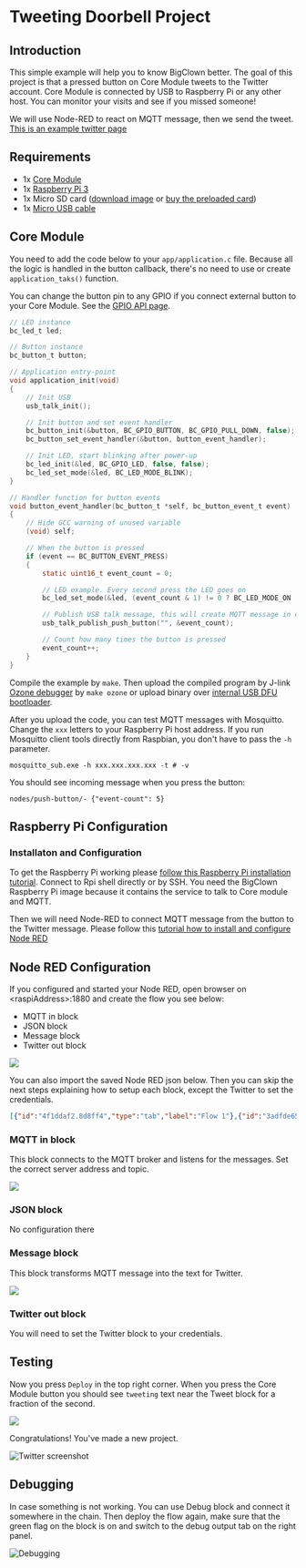 # Tweeting Doorbell Project


<!-- toc -->


## Introduction


This simple example will help you to know BigClown better.
The goal of this project is that a pressed button on Core Module tweets to the Twitter account.
Core Module is connected by USB to Raspberry Pi or any other host.
You can monitor your visits and see if you missed someone!

We will use Node-RED to react on MQTT message, then we send the tweet.
[This is an example twitter page](https://twitter.com/bcDoorbell)


## Requirements


* 1x [Core Module](https://shop.bigclown.com/products/core-module)
* 1x [Raspberry Pi 3](https://shop.bigclown.com/products/raspberry-pi-3-set)
* 1x Micro SD card ([download image](http://doc.bigclown.com/tutorial/install-rpi.html) or [buy the preloaded card](https://shop.bigclown.com/products/apacer-industrial-microsdhc-card-4gb))
* 1x [Micro USB cable](https://shop.bigclown.com/products/usb2-0-cable-am-b-micro-0-6m)


## Core Module


You need to add the code below to your `app/application.c` file.
Because all the logic is handled in the button callback, there's no need to use or create `application_taks()` function.

You can change the button pin to any GPIO if you connect external button to your Core Module.
See the [GPIO API page](http://api.bigclown.com/group__bc__gpio.html).

```c
// LED instance
bc_led_t led;

// Button instance
bc_button_t button;

// Application entry-point
void application_init(void)
{
    // Init USB
    usb_talk_init();

    // Init button and set event handler
    bc_button_init(&button, BC_GPIO_BUTTON, BC_GPIO_PULL_DOWN, false);
    bc_button_set_event_handler(&button, button_event_handler);

    // Init LED, start blinking after power-up
    bc_led_init(&led, BC_GPIO_LED, false, false);
    bc_led_set_mode(&led, BC_LED_MODE_BLINK);
}

// Handler function for button events
void button_event_handler(bc_button_t *self, bc_button_event_t event)
{
    // Hide GCC warning of unused variable
    (void) self;

    // When the button is pressed
    if (event == BC_BUTTON_EVENT_PRESS)
    {
        static uint16_t event_count = 0;

        // LED example. Every second press the LED goes on
        bc_led_set_mode(&led, (event_count & 1) != 0 ? BC_LED_MODE_ON : BC_LED_MODE_OFF);

        // Publish USB talk message, this will create MQTT message in computer
        usb_talk_publish_push_button("", &event_count);

        // Count how many times the button is pressed
        event_count++;
    }
}

```

Compile the example by `make`.
Then upload the compiled program by J-link [Ozone debugger](tutorials/core-module/#_j_link_ozone_debugger) by `make ozone` or upload binary over [internal USB DFU bootloader](core-module.md#programming-using-usb-dfu-bootloader).

After you upload the code, you can test MQTT messages with Mosquitto.
Change the `xxx` letters to your Raspberry Pi host address.
If you run Mosquitto client tools directly from Raspbian, you don't have to pass the `-h` parameter.

`mosquitto_sub.exe -h xxx.xxx.xxx.xxx -t # -v`

You should see incoming message when you press the button:

`nodes/push-button/- {"event-count": 5}`


## Raspberry Pi Configuration


### Installaton and Configuration


To get the Raspberry Pi working please [follow this Raspberry Pi installation tutorial](raspberry-pi-installation.md).
Connect to Rpi shell directly or by SSH.
You need the BigClown Raspberry Pi image because it contains the service to talk to Core module and MQTT.

Then we will need Node-RED to connect MQTT message from the button to the Twitter message.
Please follow this [tutorial how to install and configure Node RED](node-red.md)


## Node RED Configuration


If you configured and started your Node RED, open browser on &lt;raspiAddress&gt;:1880 and create the flow you see below:

* MQTT in block
* JSON block
* Message block
* Twitter out block


![](images/doorbell/flow.png)


You can also import the saved Node RED json below.
Then you can skip the next steps explaining how to setup each block, except the Twitter to set the credentials.


```json
[{"id":"4f1ddaf2.8d8ff4","type":"tab","label":"Flow 1"},{"id":"3adfde65.667022","type":"mqtt-broker","z":"","broker":"localhost","port":"1883","clientid":"","usetls":false,"compatmode":true,"keepalive":"60","cleansession":true,"willTopic":"","willQos":"0","willPayload":"","birthTopic":"","birthQos":"0","birthPayload":""},{"id":"856fe615.8f1008","type":"twitter-credentials","z":"","screen_name":"@bcDoorbell"},{"id":"b9060d89.926bd","type":"mqtt in","z":"4f1ddaf2.8d8ff4","name":"","topic":"nodes/push-button/-","qos":"0","broker":"3adfde65.667022","x":275,"y":133,"wires":[["aab295ba.d087e8"]]},{"id":"1eb962d4.06a4ad","type":"twitter out","z":"4f1ddaf2.8d8ff4","twitter":"856fe615.8f1008","name":"Tweet","x":739,"y":133,"wires":[]},{"id":"62d4fc7.ea3b104","type":"template","z":"4f1ddaf2.8d8ff4","name":"Message","field":"payload","fieldType":"msg","format":"handlebars","syntax":"mustache","template":"Somebody is at the door! ({{payload.event-count}})","x":597,"y":133,"wires":[["1eb962d4.06a4ad"]]},{"id":"aab295ba.d087e8","type":"json","z":"4f1ddaf2.8d8ff4","name":"","x":451,"y":133,"wires":[["62d4fc7.ea3b104"]]}]
```


### MQTT in block


This block connects to the MQTT broker and listens for the messages.
Set the correct server address and topic.

![](images/doorbell/mqtt.png)


### JSON block


No configuration there


### Message block


This block transforms MQTT message into the text for Twitter.

![](images/doorbell/message.png)


### Twitter out block


You will need to set the Twitter block to your credentials.


## Testing


Now you press `Deploy` in the top right corner.
When you press the Core Module button you should see `tweeting` text near the Tweet block for a fraction of the second.

![](images/doorbell/tweeting.png)

Congratulations! You've made a new project.

![Twitter screenshot](images/doorbell/twitter_screenshot.png)


## Debugging


In case something is not working.
You can use Debug block and connect it somewhere in the chain.
Then deploy the flow again, make sure that the green flag on the block is on and switch to the debug output tab on the right panel.

![Debugging](images/doorbell/debug.png)
